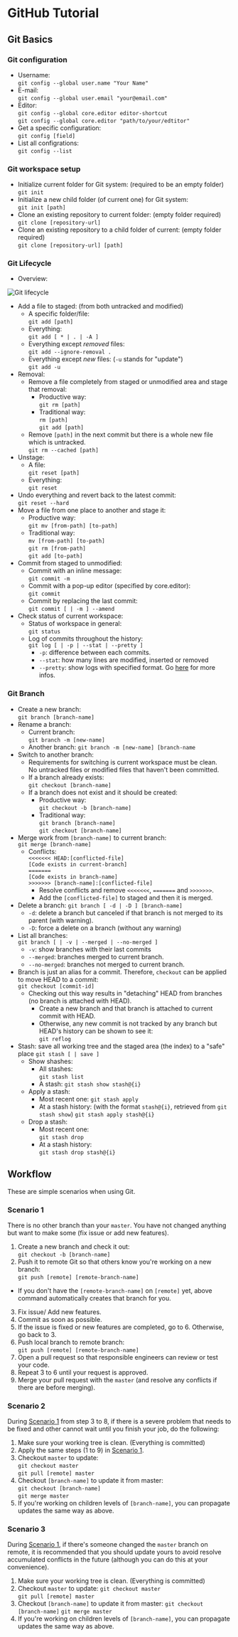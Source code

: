 # GitHub Tutorial

## Git Basics

###  Git configuration
* Username:  
  ```git config --global user.name "Your Name"```
* E-mail:  
  ```git config --global user.email "your@email.com"```
* Editor:  
  ```git config --global core.editor editor-shortcut```  
  ```git config --global core.editor "path/to/your/edtitor"```
* Get a specific configuration:  
  ```git config [field]```
* List all configrations:  
  ```git config --list```

### Git workspace setup
* Initialize current folder for Git system: (required to be an empty folder)  
  ```git init```
* Initialize a new child folder (of current one) for Git system:  
  ```git init [path]```
* Clone an existing repository to current folder: (empty folder required)  
  ```git clone [repository-url]```
* Clone an existing repository to a child folder of current: (empty folder required)  
  ```git clone [repository-url] [path]```

### Git Lifecycle
* Overview:

![Git lifecycle](https://git-scm.com/book/en/v2/book/02-git-basics/images/lifecycle.png)

* Add a file to staged: (from both untracked and modified)
  * A specific folder/file:  
    ```git add [path]```
  * Everything:  
    ```git add [ * | . | -A ]```
  * Everything except _removed_ files:  
    ```git add --ignore-removal .```
  * Everything except _new_ files: (```-u``` stands for "update")  
    ```git add -u```
* Removal:  
  * Remove a file completely from staged or unmodified area and stage that removal:  
    * Productive way:  
      ```git rm [path]```
    * Traditional way:  
    ```rm [path]```  
    ```git add [path]```
  * Remove ```[path]``` in the next commit but there is a whole new file which is untracked.  
    ```git rm --cached [path]```
* Unstage:
  * A file:  
    ```git reset [path]```
  * Everything:  
    ```git reset```
* Undo everything and revert back to the latest commit:  
  ```git reset --hard```
* Move a file from one place to another and stage it:
  * Productive way:  
  ```git mv [from-path] [to-path]```
  * Traditional way:  
    ```mv [from-path] [to-path]```  
    ```git rm [from-path]```  
    ```git add [to-path]```
* Commit from staged to unmodified:
  * Commit with an inline message:  
    ```git commit -m```
  * Commit with a pop-up editor (specified by core.editor):  
    ```git commit```
  * Commit by replacing the last commit:  
    ```git commit [ | -m ] --amend```
* Check status of current workspace:
  * Status of workspace in general:  
    ```git status```
  * Log of commits throughout the history:  
    ```git log [ | -p | --stat | --pretty ]```
    * ```-p```: difference between each commits.
    * ```--stat```: how many lines are modified, inserted or removed
    * ```--pretty```: show logs with specified format. Go [here](https://git-scm.com/docs/pretty-formats) for more infos.

### Git Branch
* Create a new branch:   
  ```git branch [branch-name]```
* Rename a branch:
  * Current branch:  
    ```git branch -m [new-name]```
  * Another branch: 
    ```git branch -m [new-name] [branch-name```
* Switch to another branch:  
  * Requirements for switching is current workspace must be clean.  
    No untracked files or modified files that haven't been committed.
  * If a branch already exists:  
  ```git checkout [branch-name]```
  * If a branch does not exist and it should be created:
    * Productive way:  
      ```git checkout -b [branch-name]```
    * Traditional way:  
      ```git branch [branch-name]```  
      ```git checkout [branch-name]```
* Merge work from ```[branch-name]``` to current branch:  
  ```git merge [branch-name]```
  * Conflicts:  
  ```<<<<<<< HEAD:[conflicted-file]```   
  ```[Code exists in current-branch]```  
  ``` ======= ```  
  ```[Code exists in branch-name]```  
  ```>>>>>>> [branch-name]:[conflicted-file]```
    * Resolve conflicts and remove ```<<<<<<<```, ``` ======= ``` and ```>>>>>>>```.
    * Add the ```[conflicted-file]``` to staged and then it is merged.
* Delete a branch:
  ```git branch [ -d | -D ] [branch-name]```
  * ```-d```: delete a branch but canceled if that branch is not merged to its parent (with warning).
  * ```-D```: force a delete on a branch (without any warning)
* List all branches:  
  ```git branch [ | -v | --merged | --no-merged ]```
  * ```-v```: show branches with their last commits
  * ```--merged```: branches merged to current branch.
  * ```--no-merged```: branches not merged to current branch.
* Branch is just an alias for a commit. Therefore, `checkout` can be applied to move HEAD to a commit:  
  ```git checkout [commit-id]```
  * Checking out this way results in "detaching" HEAD from branches (no branch is attached with HEAD).
    * Create a new branch and that branch is attached to current commit with HEAD.
    * Otherwise, any new commit is not tracked by any branch but HEAD's history can be shown to see it:  
      ```git reflog```
* Stash: save all working tree and the staged area (the index) to a "safe" place
  ```git stash [ | save ]```
  * Show shashes:
    * All stashes:  
      ```git stash list```
    * A stash:
      ```git stash show stash@{i}```
  * Apply a stash:
    * Most recent one:
      ```git stash apply```
    * At a stash history: (with the format `stash@{i}`, retrieved from `git stash show`)
      ```git stash apply stash@{i}```
  * Drop a stash:
    * Most recent one:  
      ```git stash drop```
    * At a stash history:  
      ```git stash drop stash@{i}```

## Workflow

These are simple scenarios when using Git.

### Scenario 1<a name="s1"/>

There is no other branch than your `master`. You have not changed anything but want to make some (fix issue or add new features).

1.  Create a new branch and check it out:  
  ```git checkout -b [branch-name]```
2.  Push it to remote Git so that others know you're working on a new branch:  
  ```git push [remote] [remote-branch-name]```  
  * If you don't have the `[remote-branch-name]` on `[remote]` yet, above command automatically creates that branch for you.
3.  Fix issue/ Add new features.
4.  Commit as soon as possible.
5.  If the issue is fixed or new features are completed, go to 6. Otherwise, go back to 3.
6.  Push local branch to remote branch:  
  ```git push [remote] [remote-branch-name]```
7.  Open a pull request so that responsible engineers can review or test your code.
8.  Repeat 3 to 6 until your request is approved.
9.  Merge your pull request with the `master` (and resolve any conflicts if there are before merging).

### Scenario 2<a name="s2"/>

During [Scenario 1](#s1) from step 3 to 8, if there is a severe problem that needs to be fixed and other cannot wait until you finish your job, do the following:

1.  Make sure your working tree is clean. (Everything is committed)  
2.  Apply the same steps (1 to 9) in [Scenario 1](#s1).  
3.  Checkout `master` to update:  
  ```git checkout master```  
  ```git pull [remote] master```  
5.  Checkout `[branch-name]` to update it from master:  
  ```git checkout [branch-name]```  
  ```git merge master```  
6.  If you're working on children levels of `[branch-name]`, you can propagate updates the same way as above.

### Scenario 3<a name="s3"/>

During [Scenario 1](#s1), if there's someone changed the `master` branch on remote, it is recommended that you should update yours to avoid resolve accumulated conflicts in the future (although you can do this at your convenience).

1.  Make sure your working tree is clean. (Everything is committed)
2.  Checkout `master` to update:
  ```git checkout master```  
  ```git pull [remote] master```
3.  Checkout `[branch-name]` to update it from master:
  ```git checkout [branch-name]```
  ```git merge master```
4.  If you're working on children levels of `[branch-name]`, you can propagate updates the same way as above.


